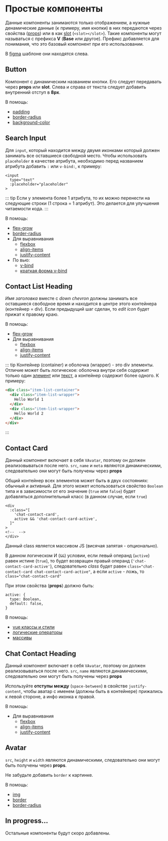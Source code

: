 # Простые компоненты

Данные компоненты занимаются только отображением, а нужные денамические данные (к примеру, имя кнопки) в них передаются через свойства ([props](https://ru.vuejs.org/v2/guide/components-props.html)) или в как [slot](https://ru.vuejs.org/v2/guide/components-slots.html) (```<slot></slot>```). Такие компоненты могут называться с префикса **V** (**Base** или другое). Префикс добавляется для понимания, что это базовый компонент при его использовании.

В [figma](https://www.figma.com/file/Cr5ltThZU1skT1uGNnxksv/training-100ballovgram-template?node-id=215%3A128) шаблоне они находятся слева.

## Button

Компонент с динамическим названием кнопки. Его следует передавать через **props** или **slot**. Слева и справа от текста следует добавить внутренний отступ в **8px**.

В помощь:
- [padding](https://developer.mozilla.org/ru/docs/Web/CSS/padding)
- [border-radius](https://developer.mozilla.org/ru/docs/Web/CSS/border-radius)
- [background-color](https://developer.mozilla.org/ru/docs/Web/CSS/background-color)

## Search Input

Для `input`, который находится между двумя иконками который должен занимать все оставшиеся свободной место. Чтобы использовать `placeholder` в качестве атрибута, необходимо перед названием атрибута добавить `:` или `v-bind:`, к примеру:
``` vue{2}
<input 
  type="text" 
  :placeholder="placeholder" 
>
```

::: tip
Если у элемента более 1 атрибута, то их можно перенести на следующие строки (1 строка = 1 атрибут). Это делается для улучшения читаемости кода.
:::

В помощь:
- [flex-grow](https://developer.mozilla.org/ru/docs/Web/CSS/flex-grow)
- [border-radius](https://developer.mozilla.org/ru/docs/Web/CSS/border-radius)
- Для выравнивания
  - [flexbox](https://developer.mozilla.org/ru/docs/Learn/CSS/CSS_layout/Flexbox)
  - [align-items](https://developer.mozilla.org/ru/docs/Web/CSS/align-items)
  - [justify-content](https://developer.mozilla.org/ru/docs/Web/CSS/justify-content)
- По вью:
  - [v-bind](https://ru.vuejs.org/v2/guide/syntax.html#Атрибуты) 
  - [краткая форма v-bind](https://ru.vuejs.org/v2/guide/syntax.html#Сокращение-v-bind)

## Contact List Heading

*Имя заголовка* вместе с *down chevron* должны занимать все оставшиеся свободное время и находится в центре этого контейнера (контейнер = div). Если предыдущий шаг сделан, то *edit icon* будет прижат к правому краю. 

В помощь:
- [flex-grow](https://developer.mozilla.org/ru/docs/Web/CSS/flex-grow)
- Для выравнивания
  - [flexbox](https://developer.mozilla.org/ru/docs/Learn/CSS/CSS_layout/Flexbox)
  - [align-items](https://developer.mozilla.org/ru/docs/Web/CSS/align-items)
  - [justify-content](https://developer.mozilla.org/ru/docs/Web/CSS/justify-content)

::: tip
Контейнер (container) и оболочка (wrapper) - это div элементы. Отличие может быть логическое: оболочка внутри себя содержит только один [элемент](http://apps.workflower.fi/vocabs/html/ru#element) или [текст](http://apps.workflower.fi/vocabs/html/ru#text), а контейнер содержит более одного.
К примеру:
``` html
<div class="item-list-container">
  <div class="item-list-wrapper">
    Hello World 1
  </div>
  <div class="item-list-wrapper">
    Hello World 2
  </div>
</div>
```
:::

## Contact Card

Данный компонент включает в себя `VAvatar`, поэтому он должен реализовываться после него.
`src`, `name` и `meta` являются динамическими, следовательно они могут быть получены через **props**

Общий контейнер всех элементов может быть в двух состояниях: обычный и активный. Для этого может использоваться свойство `Boolean` типа и в зависимости от его значение (`true` или `false`) будет добавляться дополнительный класс (в данном случае, если `true`)
``` vue{4}
<div 
  :class="[
    'chat-contact-card',
    active && 'chat-contact-card-active',
  ]"
>
<!--  -->
</div>
```
Данный class является массивом JS (висячая запятая - опционально).

В данном логическом И (`&&`) условии, если левый операнд (`active`) равен истине (`true`), то будет возвращен правый операнд (`'chat-contact-card-active'`), следовательно *class* будет равен  `class="chat-contact-card chat-contact-card-active"`, а если `active` - ложь, то `class="chat-contact-card"`

При этом свойства (**props**) должно быть:
``` vue
active: {
  type: Boolean,
  default: false,
}
```

В помощь:
- [vue классы и стили](https://ru.vuejs.org/v2/guide/class-and-style.html)
- [логические операторы](https://learn.javascript.ru/logical-operators)
- [массивы](https://learn.javascript.ru/array)

## Chat Contact Heading 

Данный компонент включает в себя `VAvatar`, поэтому он должен реализовываться после него.
`src`, `name` являются динамическими, следовательно они могут быть получены через **props**

Используйте **отступы между** (`space-between`) в свойстве `justify-content`, чтобы аватар с именем (должны быть в контейнере) прижались к левой стороне, а инфо иконка к правой.

В помощь:
- Для выравнивания
  - [flexbox](https://developer.mozilla.org/ru/docs/Learn/CSS/CSS_layout/Flexbox)
  - [align-items](https://developer.mozilla.org/ru/docs/Web/CSS/align-items)
  - [justify-content](https://developer.mozilla.org/ru/docs/Web/CSS/justify-content)

## Avatar

`src`, `height` и `width` являются динамическими, следовательно они могут быть получены через **props**.

Не забудьте добавить `border` к картинке. 

В помощь:
- [img](http://htmlbook.ru/html/img)
- [border](https://developer.mozilla.org/ru/docs/Web/CSS/border)
- [border-radius](https://developer.mozilla.org/ru/docs/Web/CSS/border-radius)

## In progress...

Остальные компоненты будут скоро добавлены.
